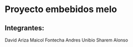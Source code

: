 # Proyecto embebidos melo

## Integrantes:

David Ariza
Maicol Fontecha
Andres Unibio
Sharem Alonso
